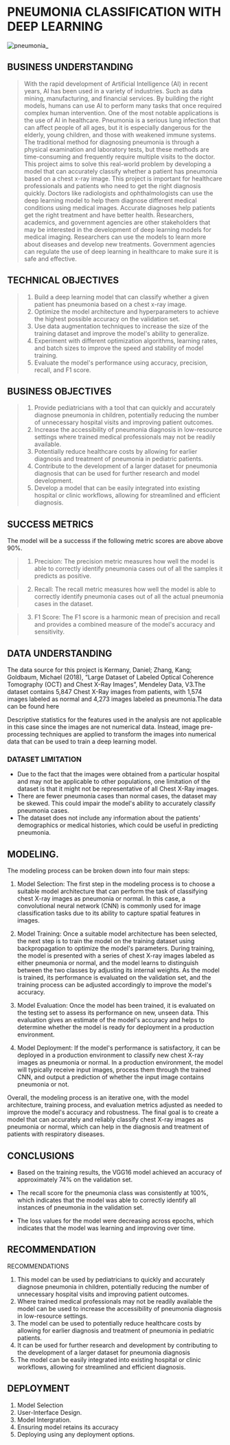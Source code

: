 # **PNEUMONIA CLASSIFICATION WITH DEEP LEARNING**

![pneumonia_](https://user-images.githubusercontent.com/116070221/225555011-e5e82fe6-013d-435c-a25c-d8b9b619de05.jpg)

## BUSINESS UNDERSTANDING
> With the rapid development of Artificial Intelligence (AI) in recent years, AI has been used in a variety of industries. Such as data mining, manufacturing, and financial services. By building the right models, humans can use AI to perform many tasks that once required complex human intervention. One of the most notable applications is the use of AI in healthcare.
> Pneumonia is a serious lung infection that can affect people of all ages, but it is especially dangerous for the elderly, young children, and those with weakened immune systems. The traditional method for diagnosing pneumonia is through a physical examination and laboratory tests, but these methods are time-consuming and frequently require multiple visits to the doctor. This project aims to solve this real-world problem by developing a model that can accurately classify whether a patient has pneumonia based on a chest x-ray image.
> This project is important for healthcare professionals and patients who need to get the right diagnosis quickly. Doctors like radiologists and ophthalmologists can use the deep learning model to help them diagnose different medical conditions using medical images. Accurate diagnoses help patients get the right treatment and have better health.
> Researchers, academics, and government agencies are other stakeholders that may be interested in the development of deep learning models for medical imaging. Researchers can use the models to learn more about diseases and develop new treatments. Government agencies can regulate the use of deep learning in healthcare to make sure it is safe and effective.

## TECHNICAL OBJECTIVES
> 1. Build a deep learning model that can classify whether a given patient has pneumonia based on a chest x-ray image.
> 2. Optimize the model architecture and hyperparameters to achieve the highest possible accuracy on the validation set.
> 3. Use data augmentation techniques to increase the size of the training dataset and improve the model's ability to generalize.
> 4. Experiment with different optimization algorithms, learning rates, and batch sizes to improve the speed and stability of model training.
> 5. Evaluate the model's performance using accuracy, precision, recall, and F1 score.

## BUSINESS OBJECTIVES
> 1. Provide pediatricians with a tool that can quickly and accurately diagnose pneumonia in children, potentially reducing the number of unnecessary hospital visits and improving patient outcomes.
> 2. Increase the accessibility of pneumonia diagnosis in low-resource settings where trained medical professionals may not be readily available.
> 3. Potentially reduce healthcare costs by allowing for earlier diagnosis and treatment of pneumonia in pediatric patients.
> 4. Contribute to the development of a larger dataset for pneumonia diagnosis that can be used for further research and model development.
> 5. Develop a model that can be easily integrated into existing hospital or clinic workflows, allowing for streamlined and efficient diagnosis.

## SUCCESS METRICS
The model will be a successs if the following metric scores are above above 90%.
> 1. Precision: The precision metric measures how well the model is able to correctly identify pneumonia cases out of all the samples it predicts as positive.

> 2. Recall: The recall metric measures how well the model is able to correctly identify pneumonia cases out of all the actual pneumonia cases in the dataset.

> 3. F1 Score: The F1 score is a harmonic mean of precision and recall and provides a combined measure of the model's accuracy and sensitivity. 

## DATA UNDERSTANDING
 The data source for this project is Kermany, Daniel; Zhang, Kang; Goldbaum, Michael (2018), “Large Dataset of Labeled Optical Coherence Tomography (OCT) and Chest X-Ray Images”, Mendeley Data, V3.The dataset contains 5,847 Chest X-Ray images from patients, with 1,574 images labeled as normal and 4,273 images labeled as pneumonia.The data can be found here

Descriptive statistics for the features used in the analysis are not applicable in this case since the images are not numerical data. Instead, image pre-processing techniques are applied to transform the images into numerical data that can be used to train a deep learning model.


###  DATASET LIMITATION
- Due to the fact that the images were obtained from a particular hospital and may not be applicable to other populations, one limitation of the dataset is that it might not be representative of all Chest X-Ray images.
- There are fewer pneumonia cases than normal cases, the dataset may be skewed. This could impair the model's ability to accurately classify pneumonia cases.
- The dataset does not include any information about the patients' demographics or medical histories, which could be useful in predicting pneumonia.

## MODELING.
The modeling process can be broken down into four main steps:

1. Model Selection: The first step in the modeling process is to choose a suitable model architecture that can perform the task of classifying chest X-ray images as pneumonia or normal. In this case, a convolutional neural network (CNN) is commonly used for image classification tasks due to its ability to capture spatial features in images.

2. Model Training: Once a suitable model architecture has been selected, the next step is to train the model on the training dataset using backpropagation to optimize the model's parameters. During training, the model is presented with a series of chest X-ray images labeled as either pneumonia or normal, and the model learns to distinguish between the two classes by adjusting its internal weights. As the model is trained, its performance is evaluated on the validation set, and the training process can be adjusted accordingly to improve the model's accuracy.

3. Model Evaluation: Once the model has been trained, it is evaluated on the testing set to assess its performance on new, unseen data. This evaluation gives an estimate of the model's accuracy and helps to determine whether the model is ready for deployment in a production environment.

4. Model Deployment: If the model's performance is satisfactory, it can be deployed in a production environment to classify new chest X-ray images as pneumonia or normal. In a production environment, the model will typically receive input images, process them through the trained CNN, and output a prediction of whether the input image contains pneumonia or not.

Overall, the modeling process is an iterative one, with the model architecture, training process, and evaluation metrics adjusted as needed to improve the model's accuracy and robustness. The final goal is to create a model that can accurately and reliably classify chest X-ray images as pneumonia or normal, which can help in the diagnosis and treatment of patients with respiratory diseases.

## CONCLUSIONS
- Based on the training results, the VGG16 model achieved an accuracy of approximately 74% on the validation set.

- The recall score for the pneumonia class was consistently at 100%, which indicates that the model was able to correctly identify all instances of pneumonia in the validation set.

- The loss values for the model were decreasing across epochs, which indicates that the model was learning and improving over time.

## RECOMMENDATION
RECOMMENDATIONS
1. This model can be used by pediatricians to quickly and accurately diagnose pneumonia in children, potentially reducing the number of unnecessary hospital visits and improving patient outcomes.
2. Where trained medical professionals may not be readily available the model can be used to increase the accessibility of pneumonia diagnosis in low-resource settings.
3. The model can be used to potentially reduce healthcare costs by allowing for earlier diagnosis and treatment of pneumonia in pediatric patients.
4. It can be used for further research and development by contributing to the development of a larger dataset for pneumonia diagnosis 
5. The model can be easily integrated into existing hospital or clinic workflows, allowing for streamlined and efficient diagnosis.

## DEPLOYMENT
1. Model Selection 
2. User-Interface Design.
3. Model Intergration.
4. Ensuring model retains its accuracy
5. Deploying using any deployment options.